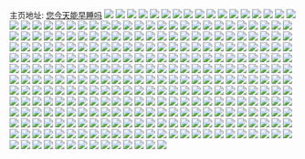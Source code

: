 主页地址: [您今天能早睡吗](https://weibo.com/u/6940470096) 
![](https://wx4.sinaimg.cn/mw2000/007zHvk4ly1h9qhg3rdsbj32c03404qr.jpg) 
![](https://wx4.sinaimg.cn/mw2000/007zHvk4ly1h9ngllomc7j30u01407en.jpg) 
![](https://wx4.sinaimg.cn/mw2000/007zHvk4ly1h9nglmi3d3j30u0140wph.jpg) 
![](https://wx4.sinaimg.cn/mw2000/007zHvk4ly1h9nglrcm4jj30u014047w.jpg) 
![](https://wx4.sinaimg.cn/mw2000/007zHvk4ly1h9nglnvf12j30u01407da.jpg) 
![](https://wx4.sinaimg.cn/mw2000/007zHvk4ly1h9nglq53kij30u01407dx.jpg) 
![](https://wx4.sinaimg.cn/mw2000/007zHvk4ly1h9nglpeyyjj30u014048x.jpg) 
![](https://wx4.sinaimg.cn/mw2000/007zHvk4ly1h9nglj15j2j30u01407d5.jpg) 
![](https://wx4.sinaimg.cn/mw2000/007zHvk4ly1h9nglomq00j30u014146h.jpg) 
![](https://wx4.sinaimg.cn/mw2000/007zHvk4ly1h9m95fd9tmj30u00u0n12.jpg) 
![](https://wx4.sinaimg.cn/mw2000/007zHvk4ly1h9ctqm8iz2j30sr0cggn5.jpg) 
![](https://wx4.sinaimg.cn/mw2000/007zHvk4ly1h9cm76ebufj30wi0huado.jpg) 
![](https://wx4.sinaimg.cn/mw2000/007zHvk4ly1h99ag96jqqj30u0140woc.jpg) 
![](https://wx4.sinaimg.cn/mw2000/007zHvk4ly1h9841zlzahj328t2zr4qr.jpg) 
![](https://wx4.sinaimg.cn/mw2000/007zHvk4ly1h96uy6sorwj30u01sywfy.jpg) 
![](https://wx4.sinaimg.cn/mw2000/007zHvk4ly1h963qnme5wj30u01syjxg.jpg) 
![](https://wx4.sinaimg.cn/mw2000/007zHvk4ly1h93utk9is6j30u0140tgj.jpg) 
![](https://wx4.sinaimg.cn/mw2000/007zHvk4ly1h936k22u99j309a06kdfr.jpg) 
![](https://wx4.sinaimg.cn/mw2000/007zHvk4ly1h931nkjf1bj30u0140jyr.jpg) 
![](https://wx4.sinaimg.cn/mw2000/007zHvk4ly1h931njy8v2j30u01400zm.jpg) 
![](https://wx4.sinaimg.cn/mw2000/007zHvk4ly1h928mskz6mj30u0140n30.jpg) 
![](https://wx4.sinaimg.cn/mw2000/007zHvk4ly1h91o4yvfmnj30u0140jyr.jpg) 
![](https://wx4.sinaimg.cn/mw2000/007zHvk4ly1h91eqntzzgj32c0340npd.jpg) 
![](https://wx4.sinaimg.cn/mw2000/007zHvk4ly1h91eqlzkm5j30u00utade.jpg) 
![](https://wx4.sinaimg.cn/mw2000/007zHvk4ly1h8zyuwlvu5j32322s3qv6.jpg) 
![](https://wx4.sinaimg.cn/mw2000/007zHvk4ly1h8wrnuyleqj30u01sy78o.jpg) 
![](https://wx4.sinaimg.cn/mw2000/007zHvk4ly1h8wobv0rehj30u014077j.jpg) 
![](https://wx4.sinaimg.cn/mw2000/007zHvk4ly1h8u29dk84mj30u010c112.jpg) 
![](https://wx4.sinaimg.cn/mw2000/007zHvk4ly1h8t8yycnx9j30u014046x.jpg) 
![](https://wx4.sinaimg.cn/mw2000/007zHvk4ly1h8sqzr895bj30wi1yckgl.jpg) 
![](https://wx4.sinaimg.cn/mw2000/007zHvk4ly1h8s5zbcy2pj30x50u0goi.jpg) 
![](https://wx4.sinaimg.cn/mw2000/007zHvk4ly1h8rp0056m8j30u01407ft.jpg) 
![](https://wx4.sinaimg.cn/mw2000/007zHvk4ly1h8oiixw5yaj30u0140jxj.jpg) 
![](https://wx4.sinaimg.cn/mw2000/007zHvk4ly1h8oiixkipoj30u0140ai6.jpg) 
![](https://wx4.sinaimg.cn/mw2000/007zHvk4ly1h8l3o8796wj303c03cwee.jpg) 
![](https://wx4.sinaimg.cn/mw2000/007zHvk4ly1h8l0ehz596j323s23s4qp.jpg) 
![](https://wx4.sinaimg.cn/mw2000/007zHvk4ly1h8l0eimsnxj32c02c04qp.jpg) 
![](https://wx4.sinaimg.cn/mw2000/007zHvk4ly1h8l0ejb3nlj32c02c0npd.jpg) 
![](https://wx4.sinaimg.cn/mw2000/007zHvk4ly1h8l0epg6isj32c02c0e82.jpg) 
![](https://wx4.sinaimg.cn/mw2000/007zHvk4ly1h8jvnqldg0j322w2ruhdu.jpg) 
![](https://wx4.sinaimg.cn/mw2000/007zHvk4ly1h8jrvcijp1j325t2vrkjm.jpg) 
![](https://wx4.sinaimg.cn/mw2000/007zHvk4ly1h8gdos8xdoj30u00s4adx.jpg) 
![](https://wx4.sinaimg.cn/mw2000/007zHvk4ly1h8fhtjlffyj30u0140n61.jpg) 
![](https://wx4.sinaimg.cn/mw2000/007zHvk4ly1h8fhtk2cblj30u0140gu0.jpg) 
![](https://wx4.sinaimg.cn/mw2000/007zHvk4ly1h8ark4bm55j324a36c1kz.jpg) 
![](https://wx4.sinaimg.cn/mw2000/007zHvk4ly1h89n1xfrwpj30u0140wno.jpg) 
![](https://wx4.sinaimg.cn/mw2000/007zHvk4ly1h89n1xr02zj30u014010v.jpg) 
![](https://wx4.sinaimg.cn/mw2000/007zHvk4ly1h88h2m41ozj30u0140dp0.jpg) 
![](https://wx4.sinaimg.cn/mw2000/007zHvk4ly1h88h2ig81sj30u0140aiy.jpg) 
![](https://wx4.sinaimg.cn/mw2000/007zHvk4ly1h85tlkv9acj30u01eddkv.jpg) 
![](https://wx4.sinaimg.cn/mw2000/007zHvk4ly1h8501mc5w6j30sg0sgtay.jpg) 
![](https://wx4.sinaimg.cn/mw2000/007zHvk4ly1h8501hqoddj30u014047k.jpg) 
![](https://wx4.sinaimg.cn/mw2000/007zHvk4ly1h8501he7c7j30u0140qb7.jpg) 
![](https://wx4.sinaimg.cn/mw2000/007zHvk4ly1h82rgureyfj30rb10f7cb.jpg) 
![](https://wx4.sinaimg.cn/mw2000/007zHvk4ly1h80kgiva3wj30u013ite2.jpg) 
![](https://wx4.sinaimg.cn/mw2000/007zHvk4ly1h7wrxeydojj30u0140q9f.jpg) 
![](https://wx4.sinaimg.cn/mw2000/007zHvk4ly1h7ntk1x8gnj318v1nte0q.jpg) 
![](https://wx4.sinaimg.cn/mw2000/007zHvk4ly1h7ntk2va6sj318v1nt4hm.jpg) 
![](https://wx4.sinaimg.cn/mw2000/007zHvk4ly1h7ntk3kmqbj318v1nuk6x.jpg) 
![](https://wx4.sinaimg.cn/mw2000/007zHvk4ly1h7ntk4vih9j319f1nttzd.jpg) 
![](https://wx4.sinaimg.cn/mw2000/007zHvk4ly1h7ntk5shawj312d1ntncr.jpg) 
![](https://wx4.sinaimg.cn/mw2000/007zHvk4ly1h7ntk6w44tj318v1nub21.jpg) 
![](https://wx4.sinaimg.cn/mw2000/007zHvk4ly1h7ntk7vcutj318v1nuh2k.jpg) 
![](https://wx4.sinaimg.cn/mw2000/007zHvk4ly1h7ntkas5r2j319f1ntke3.jpg) 
![](https://wx4.sinaimg.cn/mw2000/007zHvk4ly1h7ntkc8ed3j318v1nt4qp.jpg) 
![](https://wx4.sinaimg.cn/mw2000/007zHvk4ly1h7ntkddyuej318v1nux1n.jpg) 
![](https://wx4.sinaimg.cn/mw2000/007zHvk4ly1h7ntked8joj318v1nunjd.jpg) 
![](https://wx4.sinaimg.cn/mw2000/007zHvk4ly1h7ntk0w6krj318v1ntkei.jpg) 
![](https://wx4.sinaimg.cn/mw2000/007zHvk4ly1h7ntkff1hdj318v1nt7sq.jpg) 
![](https://wx4.sinaimg.cn/mw2000/007zHvk4ly1h7ntkgahpmj318v1ntnfw.jpg) 
![](https://wx4.sinaimg.cn/mw2000/007zHvk4ly1h7ntki0i64j318v1nt1kx.jpg) 
![](https://wx4.sinaimg.cn/mw2000/007zHvk4ly1h7ntkjdlqoj318v1nth74.jpg) 
![](https://wx4.sinaimg.cn/mw2000/007zHvk4ly1h7b55sns2fj32c03401b8.jpg) 
![](https://wx4.sinaimg.cn/mw2000/007zHvk4ly1h79xoq875cj30td15wtby.jpg) 
![](https://wx4.sinaimg.cn/mw2000/007zHvk4ly1h79xnuptjuj30u01syjvi.jpg) 
![](https://wx4.sinaimg.cn/mw2000/007zHvk4ly1h79xnx08s2j30u01sy79j.jpg) 
![](https://wx4.sinaimg.cn/mw2000/007zHvk4ly1h6x3h0s45hj31z72myhdt.jpg) 
![](https://wx4.sinaimg.cn/mw2000/007zHvk4ly1h6x3h9yxq2j32462tkb2d.jpg) 
![](https://wx4.sinaimg.cn/mw2000/007zHvk4ly1h6x3hdwx5oj324q2uchdx.jpg) 
![](https://wx4.sinaimg.cn/mw2000/007zHvk4ly1h6x3h6khryj325e2v7u0x.jpg) 
![](https://wx4.sinaimg.cn/mw2000/007zHvk4ly1h6x3hlrrxnj321n2q7u0y.jpg) 
![](https://wx4.sinaimg.cn/mw2000/007zHvk4ly1h6x3hh96fij31xn2kvkjn.jpg) 
![](https://wx4.sinaimg.cn/mw2000/007zHvk4ly1h6x3hj1zj0j32302s01ky.jpg) 
![](https://wx4.sinaimg.cn/mw2000/007zHvk4ly1h6x3hkqihzj329g30mdmc.jpg) 
![](https://wx4.sinaimg.cn/mw2000/007zHvk4ly1h6x3h3996tj329n30vhdu.jpg) 
![](https://wx4.sinaimg.cn/mw2000/007zHvk4ly1h6rf5c8rzpj30u0140n3q.jpg) 
![](https://wx4.sinaimg.cn/mw2000/007zHvk4ly1h6rf5d6iquj30u0140glx.jpg) 
![](https://wx4.sinaimg.cn/mw2000/007zHvk4ly1h6rf5ae4dfj30u0141tgb.jpg) 
![](https://wx4.sinaimg.cn/mw2000/007zHvk4ly1h6rf5e3go2j31400u0tdm.jpg) 
![](https://wx4.sinaimg.cn/mw2000/007zHvk4ly1h6rf5ervjoj31410u0abg.jpg) 
![](https://wx4.sinaimg.cn/mw2000/007zHvk4ly1h6rf5f3jf3j30u00u0wh7.jpg) 
![](https://wx4.sinaimg.cn/mw2000/007zHvk4ly1h6nvq20lb6j30u0140n4r.jpg) 
![](https://wx4.sinaimg.cn/mw2000/007zHvk4ly1h6nvq2hw79j30u0140acb.jpg) 
![](https://wx4.sinaimg.cn/mw2000/007zHvk4ly1h6nvq2wjb9j30u0140abt.jpg) 
![](https://wx4.sinaimg.cn/mw2000/007zHvk4ly1h6mqys3e9tj30u01400ue.jpg) 
![](https://wx4.sinaimg.cn/mw2000/007zHvk4ly1h6mqyphbw0j30u014jaas.jpg) 
![](https://wx4.sinaimg.cn/mw2000/007zHvk4ly1h6mqyrg8hrj30u0140gqp.jpg) 
![](https://wx4.sinaimg.cn/mw2000/007zHvk4ly1h6mqyr0ve6j30u0140my3.jpg) 
![](https://wx4.sinaimg.cn/mw2000/007zHvk4ly1h6mqyskjnbj30u0140gmu.jpg) 
![](https://wx4.sinaimg.cn/mw2000/007zHvk4ly1h6mqyrqcxyj30u014041f.jpg) 
![](https://wx4.sinaimg.cn/mw2000/007zHvk4ly1h6mqyq1ap0j30u014048f.jpg) 
![](https://wx4.sinaimg.cn/mw2000/007zHvk4ly1h6mqytav2dj30u0140h1m.jpg) 
![](https://wx4.sinaimg.cn/mw2000/007zHvk4ly1h6mqyqm2xhj30u0140jx3.jpg) 
![](https://wx4.sinaimg.cn/mw2000/007zHvk4ly1h6fp68hjv2j30u00u045z.jpg) 
![](https://wx4.sinaimg.cn/mw2000/007zHvk4ly1h65c039j04j30u0140jtm.jpg) 
![](https://wx4.sinaimg.cn/mw2000/007zHvk4ly1h65c051n5qj30u0140428.jpg) 
![](https://wx4.sinaimg.cn/mw2000/007zHvk4ly1h65c046g30j30u0141n0q.jpg) 
![](https://wx4.sinaimg.cn/mw2000/007zHvk4ly1h63j81pxpoj30u00a30tc.jpg) 
![](https://wx4.sinaimg.cn/mw2000/007zHvk4ly1h5xfty53xoj30u01enk22.jpg) 
![](https://wx4.sinaimg.cn/mw2000/007zHvk4ly1h5vxr50v2ej30u0140wkm.jpg) 
![](https://wx4.sinaimg.cn/mw2000/007zHvk4ly1h5uo3m19sjj30u0140qcf.jpg) 
![](https://wx4.sinaimg.cn/mw2000/007zHvk4ly1h5uo3i9elqj30u0140jzi.jpg) 
![](https://wx4.sinaimg.cn/mw2000/007zHvk4ly1h5uo3jgl3cj30u0140wn5.jpg) 
![](https://wx4.sinaimg.cn/mw2000/007zHvk4ly1h5uo3ir1moj30u01407dt.jpg) 
![](https://wx4.sinaimg.cn/mw2000/007zHvk4ly1h5uo3k2yk7j30u0140wo3.jpg) 
![](https://wx4.sinaimg.cn/mw2000/007zHvk4ly1h5uo3kl155j30u0140tiu.jpg) 
![](https://wx4.sinaimg.cn/mw2000/007zHvk4ly1h5uo3l2si6j30u0140n6r.jpg) 
![](https://wx4.sinaimg.cn/mw2000/007zHvk4ly1h5uo3ljy6hj30u014011x.jpg) 
![](https://wx4.sinaimg.cn/mw2000/007zHvk4ly1h5uo3mm9ryj30u0140akr.jpg) 
![](https://wx4.sinaimg.cn/mw2000/007zHvk4ly1h5tuatpcwlj30u0140ao2.jpg) 
![](https://wx4.sinaimg.cn/mw2000/007zHvk4ly1h5r4y58worj30u0140tfw.jpg) 
![](https://wx4.sinaimg.cn/mw2000/007zHvk4ly1h5r4y5jdeyj30u0140tgt.jpg) 
![](https://wx4.sinaimg.cn/mw2000/007zHvk4ly1h5qc8kve6uj31sc2dsb2a.jpg) 
![](https://wx4.sinaimg.cn/mw2000/007zHvk4ly1h5qcgsfdvnj30j60ifmz2.jpg) 
![](https://wx4.sinaimg.cn/mw2000/007zHvk4ly1h5qc8ltr50j31sc2dsqv5.jpg) 
![](https://wx4.sinaimg.cn/mw2000/007zHvk4ly1h5qc8hp4q7j31g81xn7wh.jpg) 
![](https://wx4.sinaimg.cn/mw2000/007zHvk4ly1h5ne0tj8wzj30u0190n2q.jpg) 
![](https://wx4.sinaimg.cn/mw2000/007zHvk4ly1h5ne0t4bc3j30u0190jxo.jpg) 
![](https://wx4.sinaimg.cn/mw2000/007zHvk4ly1h5ne0ssfsfj30u0190qao.jpg) 
![](https://wx4.sinaimg.cn/mw2000/007zHvk4ly1h5ne0vb0osj30u0190dn8.jpg) 
![](https://wx4.sinaimg.cn/mw2000/007zHvk4ly1h5ne0ueoabj30u01stwpm.jpg) 
![](https://wx4.sinaimg.cn/mw2000/007zHvk4ly1h5ne0sf97aj30u0190jyl.jpg) 
![](https://wx4.sinaimg.cn/mw2000/007zHvk4ly1h5ne0uwgegj30u0190dn9.jpg) 
![](https://wx4.sinaimg.cn/mw2000/007zHvk4ly1h5ne0twxw3j30u0190ahb.jpg) 
![](https://wx4.sinaimg.cn/mw2000/007zHvk4ly1h5ne0s0oe7j30u0190jym.jpg) 
![](https://wx4.sinaimg.cn/mw2000/007zHvk4ly1h5ic66rviyj30wi1y77wh.jpg) 
![](https://wx4.sinaimg.cn/mw2000/007zHvk4ly1h5fvtvgnzpj327k2y3kjn.jpg) 
![](https://wx4.sinaimg.cn/mw2000/007zHvk4ly1h5cbaqhsdtj31r03407wk.jpg) 
![](https://wx4.sinaimg.cn/mw2000/007zHvk4ly1h594hm8hhlj30u00u0n3g.jpg) 
![](https://wx4.sinaimg.cn/mw2000/007zHvk4ly1h594hltsbfj30u00u0dmb.jpg) 
![](https://wx4.sinaimg.cn/mw2000/007zHvk4ly1h594hmjtrij30u00u0q94.jpg) 
![](https://wx4.sinaimg.cn/mw2000/007zHvk4ly1h594hn2lrsj30u01h7k2w.jpg) 
![](https://wx4.sinaimg.cn/mw2000/007zHvk4ly1h594hns0doj30u01h7gwx.jpg) 
![](https://wx4.sinaimg.cn/mw2000/007zHvk4ly1h594hogqbaj30u01h74ae.jpg) 
![](https://wx4.sinaimg.cn/mw2000/007zHvk4ly1h594hozvd9j30u01h6n99.jpg) 
![](https://wx4.sinaimg.cn/mw2000/007zHvk4ly1h594hpe31oj30u01h7k05.jpg) 
![](https://wx4.sinaimg.cn/mw2000/007zHvk4ly1h594hq6aj7j30u01h7aic.jpg) 
![](https://wx4.sinaimg.cn/mw2000/007zHvk4ly1h594hqkf1vj30u01h746m.jpg) 
![](https://wx4.sinaimg.cn/mw2000/007zHvk4ly1h594hqxsu6j30u01400yx.jpg) 
![](https://wx4.sinaimg.cn/mw2000/007zHvk4ly1h594hs0s9yj30u01h7dt5.jpg) 
![](https://wx4.sinaimg.cn/mw2000/007zHvk4ly1h54fse7dctj30u01sy0x3.jpg) 
![](https://wx4.sinaimg.cn/mw2000/007zHvk4ly1h53elht166j30u01h3q9b.jpg) 
![](https://wx4.sinaimg.cn/mw2000/007zHvk4ly1h53eli76kwj30u01h845g.jpg) 
![](https://wx4.sinaimg.cn/mw2000/007zHvk4ly1h53elhf4p5j30u01gkwk4.jpg) 
![](https://wx4.sinaimg.cn/mw2000/007zHvk4ly1h51ztg9g1oj30tg0ayjsf.jpg) 
![](https://wx4.sinaimg.cn/mw2000/007zHvk4ly1h51yo323k2j32c0340u0z.jpg) 
![](https://wx4.sinaimg.cn/mw2000/007zHvk4ly1h51yo0hd4bj32c03401kz.jpg) 
![](https://wx4.sinaimg.cn/mw2000/007zHvk4ly1h51yo58nocj32bz340hdv.jpg) 
![](https://wx4.sinaimg.cn/mw2000/007zHvk4ly1h50nz7yp45j31y31y3qv5.jpg) 
![](https://wx4.sinaimg.cn/mw2000/007zHvk4ly1h4dukhjadzj30u00u0whe.jpg) 
![](https://wx4.sinaimg.cn/mw2000/007zHvk4ly1h4abkdv64ij30u00u0tei.jpg) 
![](https://wx4.sinaimg.cn/mw2000/007zHvk4ly1h4abkbqvvrj30u0140dmm.jpg) 
![](https://wx4.sinaimg.cn/mw2000/007zHvk4ly1h4251oy52xj30u00u0434.jpg) 
![](https://wx4.sinaimg.cn/mw2000/007zHvk4ly1h416ywbhc4j30u00u0gqk.jpg) 
![](https://wx4.sinaimg.cn/mw2000/007zHvk4ly1h416yurab2j30u00u00xg.jpg) 
![](https://wx4.sinaimg.cn/mw2000/007zHvk4ly1h416yyiojsj30u00u0jyx.jpg) 
![](https://wx4.sinaimg.cn/mw2000/007zHvk4ly1h4172bqymsj30mi0migpg.jpg) 
![](https://wx4.sinaimg.cn/mw2000/007zHvk4ly1h4171pwrfvj30g10g1myr.jpg) 
![](https://wx4.sinaimg.cn/mw2000/007zHvk4ly1h41729y0k3j30mi0miq59.jpg) 
![](https://wx4.sinaimg.cn/mw2000/007zHvk4ly1h416z0llm7j30u00u0qa0.jpg) 
![](https://wx4.sinaimg.cn/mw2000/007zHvk4ly1h416z3tew2j30u00u0diz.jpg) 
![](https://wx4.sinaimg.cn/mw2000/007zHvk4ly1h416z2qci2j30u00u0jyw.jpg) 
![](https://wx4.sinaimg.cn/mw2000/007zHvk4ly1h3zw2o4boqj30u0140462.jpg) 
![](https://wx4.sinaimg.cn/mw2000/007zHvk4ly1h3z66mz1ybj30u0140aiv.jpg) 
![](https://wx4.sinaimg.cn/mw2000/007zHvk4ly1h3z66mi7yoj30u0140jys.jpg) 
![](https://wx4.sinaimg.cn/mw2000/007zHvk4ly1h3z66lb50rj30u0140n3z.jpg) 
![](https://wx4.sinaimg.cn/mw2000/007zHvk4ly1h3z66k59poj30u01407bb.jpg) 
![](https://wx4.sinaimg.cn/mw2000/007zHvk4ly1h3z66n9askj30nj0vddik.jpg) 
![](https://wx4.sinaimg.cn/mw2000/007zHvk4ly1h3z66kpf2vj30u01407d4.jpg) 
![](https://wx4.sinaimg.cn/mw2000/007zHvk4ly1h3z66jqq60j30u0140gtp.jpg) 
![](https://wx4.sinaimg.cn/mw2000/007zHvk4ly1h3z66m4fsyj30u0140aet.jpg) 
![](https://wx4.sinaimg.cn/mw2000/007zHvk4ly1h3z66lqebdj30u0141gtb.jpg) 
![](https://wx4.sinaimg.cn/mw2000/007zHvk4ly1h3ync5mlh9j30u01hctlg.jpg) 
![](https://wx4.sinaimg.cn/mw2000/007zHvk4ly1h3ync520hwj30u01hcanc.jpg) 
![](https://wx4.sinaimg.cn/mw2000/007zHvk4ly1h3yncn30erj30u0140tgl.jpg) 
![](https://wx4.sinaimg.cn/mw2000/007zHvk4ly1h3yncmjryij30u0140gp2.jpg) 
![](https://wx4.sinaimg.cn/mw2000/007zHvk4ly1h3yb1zvz2mj30u0140gq9.jpg) 
![](https://wx4.sinaimg.cn/mw2000/007zHvk4ly1h3yb22ygqrj30u0140jwf.jpg) 
![](https://wx4.sinaimg.cn/mw2000/007zHvk4ly1h3yb219zn1j30u0140af4.jpg) 
![](https://wx4.sinaimg.cn/mw2000/007zHvk4ly1h3yb20kujcj30u0140gr6.jpg) 
![](https://wx4.sinaimg.cn/mw2000/007zHvk4ly1h3yb21sowhj30u01407e3.jpg) 
![](https://wx4.sinaimg.cn/mw2000/007zHvk4ly1h3yb20vquqj30u0140dnf.jpg) 
![](https://wx4.sinaimg.cn/mw2000/007zHvk4ly1h3yb22lwc7j30u013z0zj.jpg) 
![](https://wx4.sinaimg.cn/mw2000/007zHvk4ly1h3yb32przmj30u0140n3z.jpg) 
![](https://wx4.sinaimg.cn/mw2000/007zHvk4ly1h3yb22347vj30u0140aia.jpg) 
![](https://wx4.sinaimg.cn/mw2000/007zHvk4ly1h3xr5lt3pgj30u0140jy5.jpg) 
![](https://wx4.sinaimg.cn/mw2000/007zHvk4ly1h3xr5nb5gej30u01400zj.jpg) 
![](https://wx4.sinaimg.cn/mw2000/007zHvk4ly1h3xr5lav46j30u0140jxy.jpg) 
![](https://wx4.sinaimg.cn/mw2000/007zHvk4ly1h3wbqkw35oj30u01syq7s.jpg) 
![](https://wx4.sinaimg.cn/mw2000/007zHvk4ly1h3vb1xh5kbj323k23k4qp.jpg) 
![](https://wx4.sinaimg.cn/mw2000/007zHvk4ly1h3vb2fod1aj30jz0ic400.jpg) 
![](https://wx4.sinaimg.cn/mw2000/007zHvk4ly1h3plh0ohyuj32c033yu0y.jpg) 
![](https://wx4.sinaimg.cn/mw2000/007zHvk4ly1h3n7mm1o6nj30u0140n75.jpg) 
![](https://wx4.sinaimg.cn/mw2000/007zHvk4ly1h3n7mlm0s3j30u0140thb.jpg) 
![](https://wx4.sinaimg.cn/mw2000/007zHvk4ly1h3n7o9b760j30u0140agx.jpg) 
![](https://wx4.sinaimg.cn/mw2000/007zHvk4ly1h3n7mnip5cj30u0140qcu.jpg) 
![](https://wx4.sinaimg.cn/mw2000/007zHvk4ly1h3n7o9n1joj30u0140jza.jpg) 
![](https://wx4.sinaimg.cn/mw2000/007zHvk4ly1h3n7mmg168j30u0140qcn.jpg) 
![](https://wx4.sinaimg.cn/mw2000/007zHvk4ly1h3n7opxr8qj30u00u0gu9.jpg) 
![](https://wx4.sinaimg.cn/mw2000/007zHvk4ly1h3mjrq2c2nj30u01407am.jpg) 
![](https://wx4.sinaimg.cn/mw2000/007zHvk4ly1h3m5l1auz5j30n00n076t.jpg) 
![](https://wx4.sinaimg.cn/mw2000/007zHvk4ly1h3jqim0bpnj30u01sy11l.jpg) 
![](https://wx4.sinaimg.cn/mw2000/007zHvk4ly1h3jqj4a40ij30u01syaii.jpg) 
![](https://wx4.sinaimg.cn/mw2000/007zHvk4ly1h3jqjliok3j30u01sy47j.jpg) 
![](https://wx4.sinaimg.cn/mw2000/007zHvk4ly1h3jqjqwpzrj30u01syafy.jpg) 
![](https://wx4.sinaimg.cn/mw2000/007zHvk4ly1h3hmnmos05j30u0140gsx.jpg) 
![](https://wx4.sinaimg.cn/mw2000/007zHvk4ly1h2zidixevgj30u00u07a0.jpg) 
![](https://wx4.sinaimg.cn/mw2000/007zHvk4ly1h2yw983mn4j30u00u07a7.jpg) 
![](https://wx4.sinaimg.cn/mw2000/007zHvk4ly1h2yv7xgvfxj30u00u0ad8.jpg) 
![](https://wx4.sinaimg.cn/mw2000/007zHvk4ly1h2xs3601s9j30u00u044q.jpg) 
![](https://wx4.sinaimg.cn/mw2000/007zHvk4ly1h2vgwqskbdj30py0j23zq.jpg) 
![](https://wx4.sinaimg.cn/mw2000/007zHvk4ly1h2ji9uqn00j30u00u0439.jpg) 
![](https://wx4.sinaimg.cn/mw2000/007zHvk4ly1h2hfn6eb0jj30u0140h0k.jpg) 
![](https://wx4.sinaimg.cn/mw2000/007zHvk4ly1h2hfn64a7rj30u0140ano.jpg) 
![](https://wx4.sinaimg.cn/mw2000/007zHvk4ly1h2hfn4pko2j30u0140dtt.jpg) 
![](https://wx4.sinaimg.cn/mw2000/007zHvk4ly1h2hfn5vdbfj30u014016o.jpg) 
![](https://wx4.sinaimg.cn/mw2000/007zHvk4ly1h2apkxvtjpj30tm0ge40u.jpg) 
![](https://wx4.sinaimg.cn/mw2000/007zHvk4ly1h21ea12va2j30i70hn0tp.jpg) 
![](https://wx4.sinaimg.cn/mw2000/007zHvk4ly1h20fmsbiosj315o1tvwqf.jpg) 
![](https://wx4.sinaimg.cn/mw2000/007zHvk4ly1h20fmt0m18j315o1pz14n.jpg) 
![](https://wx4.sinaimg.cn/mw2000/007zHvk4ly1h1u3sa43khj30py0l3tba.jpg) 
![](https://wx4.sinaimg.cn/mw2000/007zHvk4ly1h1u00tlxzvj30wi1ycu0y.jpg) 
![](https://wx4.sinaimg.cn/mw2000/007zHvk4ly1h1u00xfla1j30wi1yce82.jpg) 
![](https://wx4.sinaimg.cn/mw2000/007zHvk4ly1h1u00xufi7j30kk0kkn0v.jpg) 
![](https://wx4.sinaimg.cn/mw2000/007zHvk4ly1h1u00yly3aj32c03404qp.jpg) 
![](https://wx4.sinaimg.cn/mw2000/007zHvk4ly1h1ta0qmpraj30u00u07a6.jpg) 
![](https://wx4.sinaimg.cn/mw2000/007zHvk4ly1h1s5v6pg5jj30u00dfwfs.jpg) 
![](https://wx4.sinaimg.cn/mw2000/007zHvk4ly1h1l4cpifa0j31401hctnz.jpg) 
![](https://wx4.sinaimg.cn/mw2000/007zHvk4ly1h13xjgjdmrj32c033vnpd.jpg) 
![](https://wx4.sinaimg.cn/mw2000/007zHvk4ly1h0wz2k23tvj30go0bhjrl.jpg) 
![](https://wx4.sinaimg.cn/mw2000/007zHvk4ly1h0ppkaf74mj30j60e6mx6.jpg) 
![](https://wx4.sinaimg.cn/mw2000/007zHvk4ly1h0naf0x7sjj32842ytkjm.jpg) 
![](https://wx4.sinaimg.cn/mw2000/007zHvk4ly1h0k9821g1rj30u00u0gss.jpg) 
![](https://wx4.sinaimg.cn/mw2000/007zHvk4ly1h0k9815btsj30u00u0q9o.jpg) 
![](https://wx4.sinaimg.cn/mw2000/007zHvk4ly1h0k9843u1cj30u00u079v.jpg) 
![](https://wx4.sinaimg.cn/mw2000/007zHvk4ly1h013w2jur0j30u00u0jy2.jpg) 
![](https://wx4.sinaimg.cn/mw2000/007zHvk4ly1h013w32jbej30u00u0n2r.jpg) 
![](https://wx4.sinaimg.cn/mw2000/007zHvk4ly1h013w3fuyaj30u00u07as.jpg) 
![](https://wx4.sinaimg.cn/mw2000/007zHvk4ly1h013w2swhnj30u00u0qap.jpg) 
![](https://wx4.sinaimg.cn/mw2000/007zHvk4ly1h013w4alg3j30u00u0tgp.jpg) 
![](https://wx4.sinaimg.cn/mw2000/007zHvk4ly1h013w3qps8j30u00u00zj.jpg) 
![](https://wx4.sinaimg.cn/mw2000/007zHvk4ly1h013w4jsf2j30u00u0n4d.jpg) 
![](https://wx4.sinaimg.cn/mw2000/007zHvk4ly1h013w416fzj30u00u0wl3.jpg) 
![](https://wx4.sinaimg.cn/mw2000/007zHvk4ly1h013yvedkwj30u00u0jws.jpg) 
![](https://wx4.sinaimg.cn/mw2000/007zHvk4ly1h013w4sn3wj30u00u0aeb.jpg) 
![](https://wx4.sinaimg.cn/mw2000/007zHvk4ly1h013zmurf0j30mi0miq5j.jpg) 
![](https://wx4.sinaimg.cn/mw2000/007zHvk4ly1h013w51gytj30u00u078m.jpg) 
![](https://wx4.sinaimg.cn/mw2000/007zHvk4ly1gzx8pc3p02j30u01syqbj.jpg) 
![](https://wx4.sinaimg.cn/mw2000/007zHvk4ly1gz5774rrmhj30u01407d1.jpg) 
![](https://wx4.sinaimg.cn/mw2000/007zHvk4ly1gyvqgz3u7nj30u00u0td9.jpg) 
![](https://wx4.sinaimg.cn/mw2000/007zHvk4ly1gyvqig9ltej30u00u0n4g.jpg) 
![](https://wx4.sinaimg.cn/mw2000/007zHvk4ly1gyvqh1ye9nj30u0140tkg.jpg) 
![](https://wx4.sinaimg.cn/mw2000/007zHvk4ly1gyvqh0ha2qj30u0140n8n.jpg) 
![](https://wx4.sinaimg.cn/mw2000/007zHvk4ly1gyvqh2p9t8j30u0140qe4.jpg) 
![](https://wx4.sinaimg.cn/mw2000/007zHvk4ly1gy358n0mfpj30u00q2dij.jpg) 
![](https://wx4.sinaimg.cn/mw2000/007zHvk4ly1gxxk73d558j30u0140afu.jpg) 
![](https://wx4.sinaimg.cn/mw2000/007zHvk4ly1gxqlpbreflj30u01sytj7.jpg) 
![](https://wx4.sinaimg.cn/mw2000/007zHvk4ly1gxqlpe40vkj30u00u0tf1.jpg) 
![](https://wx4.sinaimg.cn/mw2000/007zHvk4ly1gxqlrfi1kmj30u00u0wkk.jpg) 
![](https://wx4.sinaimg.cn/mw2000/007zHvk4ly1gxqlqgkdz5j30u0140gpz.jpg) 
![](https://wx4.sinaimg.cn/mw2000/007zHvk4ly1gxqlqhu4k7j30u00u0ah6.jpg) 
![](https://wx4.sinaimg.cn/mw2000/007zHvk4ly1gxqlr0odqbj30u00u0wiq.jpg) 
![](https://wx4.sinaimg.cn/mw2000/007zHvk4ly1gxqlrg589jj30u00u079g.jpg) 
![](https://wx4.sinaimg.cn/mw2000/007zHvk4ly1gxqlqixzbtj30u00u0dnb.jpg) 
![](https://wx4.sinaimg.cn/mw2000/007zHvk4ly1gxqlsrtgicj30u00u0jyj.jpg) 
![](https://wx4.sinaimg.cn/mw2000/007zHvk4ly1gxjhop9q0sj32c02c0qv5.jpg) 
![](https://wx4.sinaimg.cn/mw2000/007zHvk4ly1gxeuby0l5cj30wi0win5h.jpg) 
![](https://wx4.sinaimg.cn/mw2000/007zHvk4ly1gx2v84zzy2j30u00u0dm8.jpg) 
![](https://wx4.sinaimg.cn/mw2000/007zHvk4ly1gwv5yyaia0j31400u0gqr.jpg) 
![](https://wx4.sinaimg.cn/mw2000/007zHvk4ly1gwm40dlojjj32c02c0hdt.jpg) 
![](https://wx4.sinaimg.cn/mw2000/007zHvk4ly1gw2b77pru5j30u00u1ajb.jpg) 
![](https://wx4.sinaimg.cn/mw2000/007zHvk4ly1gw2b7a8h1lj30u00u0n5m.jpg) 
![](https://wx4.sinaimg.cn/mw2000/007zHvk4ly1gw2b7c397ej30u00u0gsh.jpg) 
![](https://wx4.sinaimg.cn/mw2000/007zHvk4ly1gw2b7ef7qgj30u00u0111.jpg) 
![](https://wx4.sinaimg.cn/mw2000/007zHvk4ly1gw2b7g3rt4j30u00u0qa9.jpg) 
![](https://wx4.sinaimg.cn/mw2000/007zHvk4ly1gw2b7h5x85j30u00u0agb.jpg) 
![](https://wx4.sinaimg.cn/mw2000/007zHvk4ly1gw06hv014sj31sc1sce81.jpg) 
![](https://wx4.sinaimg.cn/mw2000/007zHvk4ly1gvwdayrl52j30u0156aik.jpg) 
![](https://wx4.sinaimg.cn/mw2000/007zHvk4ly1gvsyim9oayj30u00u0thg.jpg) 
![](https://wx4.sinaimg.cn/mw2000/007zHvk4ly1gvdul06cptj62c0340u0y02.jpg) 
![](https://wx4.sinaimg.cn/mw2000/007zHvk4ly1gvdjwre2hmj61sc1scnpd02.jpg) 
![](https://wx4.sinaimg.cn/mw2000/007zHvk4ly1guqs227g4rj625b25b1kz02.jpg) 
![](https://wx4.sinaimg.cn/mw2000/007zHvk4ly1gud28uzeazj60lj0fbwg402.jpg) 
![](https://wx4.sinaimg.cn/mw2000/007zHvk4ly1gud292awenj31wt1wtb29.jpg) 
![](https://wx4.sinaimg.cn/mw2000/007zHvk4ly1gud291amg6j61wm1wmb2902.jpg) 
![](https://wx4.sinaimg.cn/mw2000/007zHvk4ly1gu3r3fb85vj30u00u0grx.jpg) 
![](https://wx4.sinaimg.cn/mw2000/007zHvk4ly1gtxyqkzan1j32c0340qv5.jpg) 
![](https://wx4.sinaimg.cn/mw2000/007zHvk4ly1gtgoup9ukbj30u019079i.jpg) 
![](https://wx4.sinaimg.cn/mw2000/007zHvk4ly1gtdzmc4mbxj30u00u0dn3.jpg) 
![](https://wx4.sinaimg.cn/mw2000/007zHvk4ly1gtavfdq6bzj30u00u0gpq.jpg) 
![](https://wx4.sinaimg.cn/mw2000/007zHvk4ly1gsziqigla0j33402c0hdu.jpg) 
![](https://wx4.sinaimg.cn/mw2000/007zHvk4ly1gsziqk09tlj33402c0hdu.jpg) 
![](https://wx4.sinaimg.cn/mw2000/007zHvk4ly1gsziqlh0wmj33402c0hdu.jpg) 
![](https://wx4.sinaimg.cn/mw2000/007zHvk4ly1gsziqgx18oj33402c0kjm.jpg) 
![](https://wx4.sinaimg.cn/mw2000/007zHvk4ly1gsziqm8qv5j31v21v21kx.jpg) 
![](https://wx4.sinaimg.cn/mw2000/007zHvk4ly1gsziqncwykj31sc2dshdt.jpg) 
